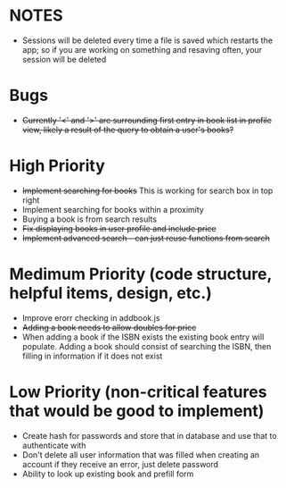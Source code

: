 # NOTES
* Sessions will be deleted every time a file is saved which restarts the app; so if you are working on something and resaving often, your session will be deleted


# Bugs
* ~~Currently '<' and '>' are surrounding first entry in book list in profile view, likely a result of the query to obtain a user's books?~~


# High Priority
* ~~Implement searching for books~~ This is working for search box in top right
* Implement searching for books within a proximity
* Buying a book is from search results
* ~~Fix displaying books in user profile and include price~~
* ~~Implement advanced search - can just reuse functions from search~~

# Medimum Priority (code structure, helpful items, design, etc.)
* Improve erorr checking in addbook.js
* ~~Adding a book needs to allow doubles for price~~
* When adding a book if the ISBN exists the existing book entry will populate.  Adding a book should consist of searching the ISBN, then filling in information if it does not exist

# Low Priority (non-critical features that would be good to implement)

* Create hash for passwords and store that in database and use that to authenticate with
* Don't delete all user information that was filled when creating an account if they receive an error, just delete password
* Ability to look up existing book and prefill form
